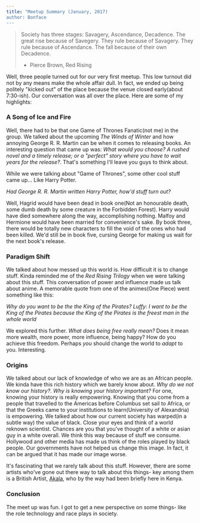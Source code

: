 ```yaml
---
title: "Meetup Summary (January, 2017)
author: Bonface
---
```

> Society has three stages: Savagery, Ascendance, Decadence. The great rise because of Savegery. They rule because of Savagery. They rule because of Ascendance. The fall because of their own Decadence.
>- Pierce Brown, Red Rising

Well, three people turned out for our very first meetup. This low turnout did not by any means make the whole affair dull. In fact, we ended up being politely "kicked out" of the place because the venue closed early(about 7:30-ish). Our conversation was all over the place. Here are some of my highlights:

### A Song of Ice and Fire
Well, there had to be that one Game of Thrones Fanatic(not me) in the group. We talked about the upcoming *The Winds of Winter* and how annoying George R. R. Martin can be when it comes to releasing books. An interesting question that came up was: *What would you choose? A rushed novel and a timely release; or a "perfect" story where you have to wait years for the release?*. That's something I'll leave you guys to think about.

While we were talking about "Game of Thrones", some other cool stuff came up... Like Harry Potter.

*Had George R. R. Martin written Harry Potter, how'd stuff turn out?*

Well, Hagrid would have been dead in book one(Not an honourable death, some dumb death by some creature in the Forbidden Forest). Harry would have died somewhere along the way, accomplishing nothing. Malfoy and Hermione would have been married for convenience's sake. By book three, there would be totally new characters to fill the void of the ones who had been killed. We'd still be in book five, cursing George for making us wait for the next book's release.

### Paradigm Shift
We talked about how messed up this world is. How difficult it is to change stuff. Kinda reminded me of the *Red Rising Trilogy* when we were talking about this stuff. This conversation of power and influence made us talk about anime. A memorable quote from one of the animes(One Piece) went something like this:

*Why do you want to be the the King of the Pirates?*
*Luffy: I want to be the King of the Pirates because the King of the Pirates is the freest man in the whole world*

We explored this further. *What does being free really mean?* Does it mean more wealth, more power, more influence, being happy? How do you achieve this freedom. Perhaps *you* should change the world to *adapt* to you. Interesting.

### Origins
We talked about our lack of knowledge of who we are as an African people. We kinda have this rich history which we barely know about. *Why do we not know our history?*. *Why is knowing your history important?* For one, knowing your history is really empowering. Knowing that you come from a people that travelled to the Americas before Columbus set sail to Africa, or that the Greeks came to your institutions to learn(University of Alexandria) is empowering. We talked about how our current society has warped(in a subtle way) the value of black. Close your eyes and think of a world reknown scientist. Chances are you that you've thought of a white or asian guy in a white overall. We think this way because of stuff we consume. Hollywood and other media has made us think of the roles played by black people. Our governments have not helped us change this image. In fact, it can be argued that it has made our image worse. 

It's fascinating that we rarely talk about this stuff. However, there are some artists who've gone out there way to talk about this things- key among them is a British Artist, [Akala](https://www.youtube.com/watch?v=LjvUMr1-AAU), who by the way had been briefly here in Kenya.


### Conclusion
The meet up was fun. I got to get a new perspective on some things- like the role technology and race plays in society. 
